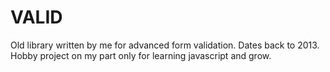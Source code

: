 VALID
=====

Old library written by me for advanced form validation.
Dates back to 2013.
Hobby project on my part only for learning javascript and grow.
